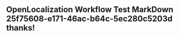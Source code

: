 <properties
ms.topic="hero-topic"
ms.test1="hero-topic"
ms.test2="test"/>

## OpenLocalization Workflow Test MarkDown 25f75608-e171-46ac-b64c-5ec280c5203d thanks!
